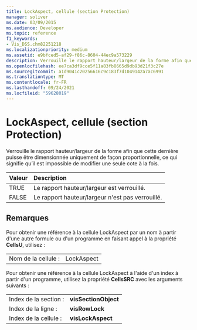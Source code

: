 ```yaml
---
title: LockAspect, cellule (section Protection)
manager: soliver
ms.date: 03/09/2015
ms.audience: Developer
ms.topic: reference
f1_keywords:
- Vis_DSS.chm82251218
ms.localizationpriority: medium
ms.assetid: e9bfced5-af29-f86c-8604-44ec9a573229
description: Verrouille le rapport hauteur/largeur de la forme afin que cette dernière puisse être dimensionnée uniquement de façon proportionnelle, ce qui signifie qu’il est impossible de modifier une seule cote à la fois.
ms.openlocfilehash: ee7ca3df9cce5f11a83fb8665d9db93d21f3c27e
ms.sourcegitcommit: a1d9041c20256616c9c183f7d1049142a7ac6991
ms.translationtype: MT
ms.contentlocale: fr-FR
ms.lasthandoff: 09/24/2021
ms.locfileid: "59628019"
---
```

# <a name="lockaspect-cell-protection-section"></a>LockAspect, cellule (section Protection)

Verrouille le rapport hauteur/largeur de la forme afin que cette dernière puisse être dimensionnée uniquement de façon proportionnelle, ce qui signifie qu’il est impossible de modifier une seule cote à la fois.
  
|**Valeur**|**Description**|
|:-----|:-----|
| TRUE  <br/> | Le rapport hauteur/largeur est verrouillé.  <br/> |
| FALSE  <br/> | Le rapport hauteur/largeur n'est pas verrouillé.  <br/> |
   
## <a name="remarks"></a>Remarques

Pour obtenir une référence à la cellule LockAspect par un nom à partir d'une autre formule ou d'un programme en faisant appel à la propriété **CellsU**, utilisez : 
  
|||
|:-----|:-----|
| Nom de la cellule :  <br/> | LockAspect  <br/> |
   
Pour obtenir une référence à la cellule LockAspect à l'aide d'un index à partir d'un programme, utilisez la propriété **CellsSRC** avec les arguments suivants : 
  
|||
|:-----|:-----|
| Index de la section :  <br/> |**visSectionObject** <br/> |
| Index de la ligne :  <br/> |**visRowLock** <br/> |
| Index de la cellule :  <br/> |**visLockAspect** <br/> |
   

